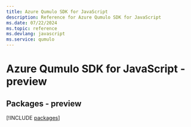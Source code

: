 ```yaml
---
title: Azure Qumulo SDK for JavaScript
description: Reference for Azure Qumulo SDK for JavaScript
ms.date: 07/22/2024
ms.topic: reference
ms.devlang: javascript
ms.service: qumulo
---
```

# Azure Qumulo SDK for JavaScript - preview
## Packages - preview
[!INCLUDE [packages](qumulo-index.md)]